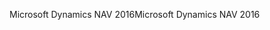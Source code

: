 <span data-ttu-id="81d55-101">Microsoft Dynamics NAV 2016</span><span class="sxs-lookup"><span data-stu-id="81d55-101">Microsoft Dynamics NAV 2016</span></span>
